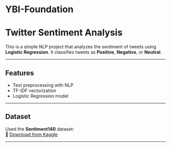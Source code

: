 # YBI-Foundation
# Twitter Sentiment Analysis

This is a simple NLP project that analyzes the sentiment of tweets using **Logistic Regression**. It classifies tweets as **Positive**, **Negative**, or **Neutral**.

---

## Features

- Text preprocessing with NLP
- TF-IDF vectorization
- Logistic Regression model

---

## Dataset

Used the **Sentiment140** dataset:  
🔗 [Download from Kaggle](https://www.kaggle.com/datasets/kazanova/sentiment140)

---
